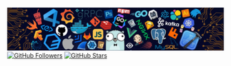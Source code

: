 ![header](assets/header.webp)
[![GitHub Followers](https://img.shields.io/github/followers/CtorW?label=Follow&style=social)](https://github.com/MayankJha0333)
[![GitHub Stars](https://img.shields.io/github/stars/CtorW?style=social)](https://github.com/MayankJha0333)